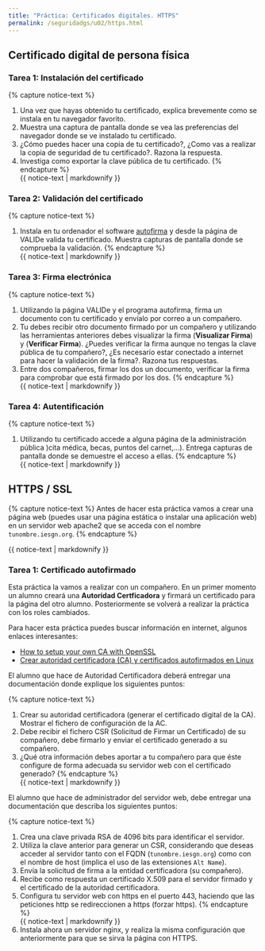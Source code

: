 ```yaml
---
title: "Práctica: Certificados digitales. HTTPS"
permalink: /seguridadgs/u02/https.html
---
```


## Certificado digital de persona física

### Tarea 1: Instalación del certificado

{% capture notice-text %}
1. Una vez que hayas obtenido tu certificado, explica brevemente como se instala en tu navegador favorito. 
2. Muestra una captura de pantalla donde se vea las preferencias del navegador donde se ve instalado tu certificado. 
3. ¿Cómo puedes hacer una copia de tu certificado?, ¿Como vas a realizar la copia de seguridad de tu certificado?. Razona la respuesta.
4. Investiga como exportar la clave pública de tu certificado.
{% endcapture %}<div class="notice--info">{{ notice-text | markdownify }}</div>

### Tarea 2: Validación del certificado

{% capture notice-text %}
1. Instala en tu ordenador el software [autofirma](https://firmaelectronica.gob.es/Home/Descargas.html) y desde la página de VALIDe valida tu certificado. Muestra capturas de pantalla donde se comprueba la validación.
{% endcapture %}<div class="notice--info">{{ notice-text | markdownify }}</div>

### Tarea 3: Firma electrónica

{% capture notice-text %}
1. Utilizando la página VALIDe y el programa autofirma, firma un documento con tu certificado y envíalo por correo a un compañero.
2. Tu debes recibir otro documento firmado por un compañero y utilizando las herramientas anteriores debes visualizar la firma (**Visualizar Firma**) y (**Verificar Firma**). ¿Puedes verificar la firma aunque no tengas la clave pública de tu compañero?, ¿Es necesario estar conectado a internet para hacer la validación de la firma?. Razona tus respuestas.
3. Entre dos compañeros, firmar los dos un documento, verificar la firma para comprobar que está firmado por los dos.
{% endcapture %}<div class="notice--info">{{ notice-text | markdownify }}</div>

### Tarea 4: Autentificación

{% capture notice-text %}
1. Utilizando tu certificado accede a alguna página de la administración pública )cita médica, becas, puntos del carnet,...). Entrega capturas de pantalla donde se demuestre el acceso a ellas.
{% endcapture %}<div class="notice--info">{{ notice-text | markdownify }}</div>

## HTTPS / SSL

{% capture notice-text %}
Antes de hacer esta práctica vamos a crear una página web (puedes usar una página estática o instalar una aplicación web) en un servidor web apache2 que se acceda con el nombre `tunombre.iesgn.org`.
{% endcapture %}<div class="notice--warning">{{ notice-text | markdownify }}</div>

### Tarea 1: Certificado autofirmado

Esta práctica la vamos a realizar con un compañero. En un primer momento un alumno creará una **Autoridad Certficadora** y firmará un certificado para la página del otro alumno. Posteriormente se volverá a realizar la práctica con los roles cambiados.

Para hacer esta práctica puedes buscar información en internet, algunos enlaces interesantes:

* [How to setup your own CA with OpenSSL](https://gist.github.com/Soarez/9688998)
* [Crear autoridad certificadora (CA) y certificados autofirmados en Linux](https://blog.guillen.io/2018/09/29/crear-autoridad-certificadora-ca-y-certificados-autofirmados-en-linux/)

El alumno que hace de Autoridad Certificadora deberá entregar una documentación donde explique los siguientes puntos:

{% capture notice-text %}
1. Crear su autoridad certificadora (generar el certificado digital de la CA). Mostrar el fichero de configuración de la AC.
2. Debe recibir el fichero CSR (Solicitud de Firmar un Certificado) de su compañero, debe firmarlo y enviar el certificado generado a su compañero.
3. ¿Qué otra información debes aportar a tu compañero para que éste configure de forma adecuada su servidor web con el certificado generado?
{% endcapture %}<div class="notice--info">{{ notice-text | markdownify }}</div>

El alumno que hace de administrador del servidor web, debe entregar una documentación que describa los siguientes puntos:

{% capture notice-text %}
1. Crea una clave privada RSA de 4096 bits para identificar el servidor. 
2. Utiliza la clave anterior para generar un CSR, considerando que deseas acceder al servidor tanto con el FQDN (`tunombre.iesgn.org`) como con el nombre de host (implica el uso de las extensiones `Alt Name`).
3. Envía la solicitud de firma a la entidad certificadora (su compañero).
4. Recibe como respuesta un certificado X.509 para el servidor firmado y el certificado de la autoridad certificadora.
5. Configura tu servidor web con https en el puerto 443, haciendo que las peticiones http se redireccionen a https (forzar https).
{% endcapture %}<div class="notice--info">{{ notice-text | markdownify }}</div>
6. Instala ahora un servidor nginx, y realiza la misma configuración que anteriormente para que se sirva la página con HTTPS.

<!--

### Tarea 2: Certificados digital con CAcert

El lema de **CAcert** es *Free digital certificates for everyone* y es que la utilización de certificados emitidos por CA comerciales no es posible para todos los sitios de Internet debido a su coste, lo que los limita su uso a transacciones económicas o sitios con datos relevantes. **CAcert** es una organización sin ánimo de lucro que mantiene una infraestructura equivalente a una CA comercial aunque con ciertas limitaciones.

Vamos a a crear un certificado para una página web que se llame `www.tunombre.gonzalonazareno.org` en el punto anterior para usar el nuevo certificado emitido por **CAcert**.

{% capture notice-text %}
¿Por qué no podemos usar un dominio inventado? Por que CaCert para verificar que sómos los administradores del dominio nos va a mandar un correo a ese dominio. Por lo tanto al usar un subdominio de `gonzalonazareno.org` podemos hacer que el correo llegue a nuestro servidor de correo y el profesor lo recibe.

**Tienes que decirle al profesor el nombre de subdominio que vas a utilizar.**

**Tienes que mandar el correo al usuario root**

**Otra opción es uqe uses un dominio que sea tuyo!!!**
{% endcapture %}<div class="notice--warning">{{ notice-text | markdownify }}</div>

Los pasos que hay que dar para utilizar un certificado X.509 emitido por **CAcert** son los siguientes:

1. Darse de alta como usuario en el sitio web.
2. Dar de alta el dominio para el que queremos obtener el certificado. (opción Domains -> Add)
3. CAcert verifica que podemos hacer uso legítimo del dominio enviando un mensaje de correo electrónico. (**Que recibirá y contestará el profesor!!!**)
4. Dar de alta el certificado de un servidor mediante una solicitud de firma certificado (CSR).
5. Configurar el servidor web con el certificado X.509 emitido por la CA.
6. Al acceder a la página debemos evitar el mensaje de error de "Conexión segura fallida".
7. ¿Qué fecha de caducidad tiene el certificado? ¿Qué tendrás que hacer cuando termine ese tiempo?
{% capture notice-text %}
Escribe una documentación donde expliques el proceso y muestra al profesor su funcionamiento.
{% endcapture %}<div class="notice--info">{{ notice-text | markdownify }}</div>

-->